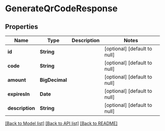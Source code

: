 # GenerateQrCodeResponse

## Properties

| Name            | Type           | Description | Notes                        |
|-----------------|----------------|-------------|------------------------------|
| **id**          | **String**     |             | [optional] [default to null] |
| **code**        | **String**     |             | [optional] [default to null] |
| **amount**      | **BigDecimal** |             | [optional] [default to null] |
| **expiresIn**   | **Date**       |             | [optional] [default to null] |
| **description** | **String**     |             | [optional] [default to null] |

[[Back to Model list]](../../README.md#documentation-for-models) [[Back to API list]](../../README.md#documentation-for-api-endpoints) [[Back to README]](../../README.md)

